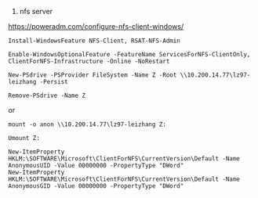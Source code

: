1. nfs server

https://poweradm.com/configure-nfs-client-windows/

```shell
Install-WindowsFeature NFS-Client, RSAT-NFS-Admin
```

```shell
Enable-WindowsOptionalFeature -FeatureName ServicesForNFS-ClientOnly, ClientForNFS-Infrastructure -Online -NoRestart
```

```shell
New-PSdrive -PSProvider FileSystem -Name Z -Root \\10.200.14.77\lz97-leizhang -Persist
```
```shell
Remove-PSdrive -Name Z
```
or
```shell
mount -o anon \\10.200.14.77\lz97-leizhang Z:
```
```shell
Umount Z:
```

```shell
New-ItemProperty HKLM:\SOFTWARE\Microsoft\ClientForNFS\CurrentVersion\Default -Name AnonymousUID -Value 00000000 -PropertyType "DWord"
New-ItemProperty HKLM:\SOFTWARE\Microsoft\ClientForNFS\CurrentVersion\Default -Name AnonymousGID -Value 00000000 -PropertyType "DWord"
```
